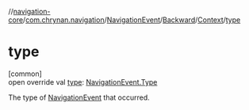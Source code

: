 //[navigation-core](../../../../../index.md)/[com.chrynan.navigation](../../../index.md)/[NavigationEvent](../../index.md)/[Backward](../index.md)/[Context](index.md)/[type](type.md)

# type

[common]\
open override val [type](type.md): [NavigationEvent.Type](../../-type/index.md)

The type of [NavigationEvent](../../index.md) that occurred.
